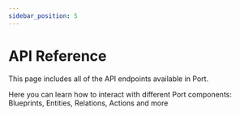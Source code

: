 ```yaml
---
sidebar_position: 5
---
```


# API Reference

This page includes all of the API endpoints available in Port.

Here you can learn how to interact with different Port components: Blueprints, Entities, Relations, Actions and more
